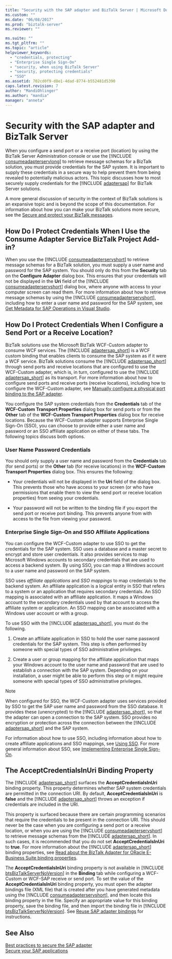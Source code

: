 ```yaml
---
title: "Security with the SAP adapter and BizTalk Server | Microsoft Docs"
ms.custom: ""
ms.date: "06/08/2017"
ms.prod: "biztalk-server"
ms.reviewer: ""

ms.suite: ""
ms.tgt_pltfrm: ""
ms.topic: "article"
helpviewer_keywords: 
  - "credentials, protecting"
  - "Enterprise Single Sign-On"
  - "security, when using BizTalk Server"
  - "security, protecting credentials"
  - "SSO"
ms.assetid: 702cd0f9-d8e1-4dad-8774-b552481d5390
caps.latest.revision: 7
author: "MandiOhlinger"
ms.author: "mandia"
manager: "anneta"
---
```

# Security with the SAP adapter and BizTalk Server
When you configure a send port or a receive port (location) by using the BizTalk Server Administration console or use the [!INCLUDE [consumeadapterservlong](../../includes/consumeadapterservlong-md.md)] to retrieve message schemas for a BizTalk solution, you must provide credentials for the SAP system. It is important to supply these credentials in a secure way to help prevent them from being revealed to potentially malicious actors. This topic discusses how to most securely supply credentials for the [!INCLUDE [adaptersap](../../includes/adaptersap-md.md)] for BizTalk Server solutions.  
  
 A more general discussion of security in the context of BizTalk solutions is an expansive topic and is beyond the scope of this documentation. For information about how you can make your BizTalk solutions more secure, see the [Secure and protect your BizTalk messages](../../core/secure-and-protect-your-biztalk-messages.md).  
  
## How Do I Protect Credentials When I Use the Consume Adapter Service BizTalk Project Add-in?  
 When you use the [!INCLUDE [consumeadapterservshort](../../includes/consumeadapterservshort-md.md)] to retrieve message schemas for a BizTalk solution, you must supply a user name and password for the SAP system. You should only do this from the <strong>Security</strong> tab on the <strong>Configure Adapter</strong> dialog box. This ensures that your credentials will not be displayed in the <strong>Uri</strong> field of the [!INCLUDE [consumeadapterservshort](../../includes/consumeadapterservshort-md.md)] dialog box, where anyone with access to your computer screen can read them. For more information about how to retrieve message schemas by using the [!INCLUDE [consumeadapterservshort](../../includes/consumeadapterservshort-md.md)], including how to enter a user name and password for the SAP system, see [Get Metadata for SAP Operations in Visual Studio](../../adapters-and-accelerators/adapter-sap/get-metadata-for-sap-operations-in-visual-studio.md).  
  
## How Do I Protect Credentials When I Configure a Send Port or a Receive Location?  
 BizTalk solutions use the Microsoft BizTalk WCF-Custom adapter to consume WCF services. The [!INCLUDE [adaptersap_short](../../includes/adaptersap-short-md.md)] is a WCF custom binding that enables clients to consume the SAP system as if it were a WCF service. BizTalk solutions consume the [!INCLUDE [adaptersap_short](../../includes/adaptersap-short-md.md)] through send ports and receive locations that are configured to use the WCF-Custom adapter, which is, in turn, configured to use the [!INCLUDE [adaptersap_short](../../includes/adaptersap-short-md.md)] as its transport. For more information about how to configure send ports and receive ports (receive locations), including how to configure the WCF-Custom adapter, see [Manually configure a physical port binding to the SAP adapter](../../adapters-and-accelerators/adapter-sap/manually-configure-a-physical-port-binding-to-the-sap-adapter.md).  
  
 You configure the SAP system credentials from the **Credentials** tab of the **WCF-Custom Transport Properties** dialog box for send ports or from the **Other** tab of the **WCF-Custom Transport Properties** dialog box for receive locations. Because the WCF-Custom adapter supports Enterprise Single Sign-On (SSO), you can choose to provide either a user name and password or an SSO affiliate application on either of these tabs. The following topics discuss both options.  
  
### User Name Password Credentials  
 You should only supply a user name and password from the **Credentials** tab (for send ports) or the **Other** tab (for receive locations) in the **WCF-Custom Transport Properties** dialog box. This ensures the following:  
  
-   Your credentials will not be displayed in the **Uri** field of the dialog box. This prevents those who have access to your screen (or who have permissions that enable them to view the send port or receive location properties) from seeing your credentials.  
  
-   Your password will not be written to the binding file if you export the send port or receive port binding. This prevents anyone from with access to the file from viewing your password.  
  
### Enterprise Single Sign-On and SSO Affiliate Applications  
 You can configure the WCF-Custom adapter to use SSO to get the credentials for the SAP system. SSO uses a database and a master secret to encrypt and store user credentials. It also provides services to map Microsoft Windows accounts to secondary credentials that are used to access a backend system. By using SSO, you can map a Windows account to a user name and password on the SAP system.  
  
 SSO uses *affiliate applications* and *SSO mappings* to map credentials to the backend system. An affiliate application is a logical entity in SSO that refers to a system or an application that requires secondary credentials. An SSO mapping is associated with an affiliate application. It maps a Windows account to the secondary credentials used by that account to access the affiliate system or application. An SSO mapping can be associated with a Windows user account or with a group.  
  
 To use SSO with the [!INCLUDE [adaptersap_short](../../includes/adaptersap-short-md.md)], you must do the following.  
  
1.  Create an affiliate application in SSO to hold the user name password credentials for the SAP system. This step is often performed by someone with special types of SSO administrative privileges.  
  
2.  Create a user or group mapping for the affiliate application that maps your Windows account to the user name and password that are used to establish a connection with the SAP system. Depending on your installation, a user might be able to perform this step or it might require someone with special types of SSO administrative privileges.  
  
> [!NOTE]
>  When configured for SSO, the WCF-Custom adapter uses services provided by SSO to get the SAP user name and password from the SSO database. It provides these (unencrypted) to the [!INCLUDE [adaptersap_short](../../includes/adaptersap-short-md.md)], so that the adapter can open a connection to the SAP system. SSO provides no encryption or protection across the connection between the [!INCLUDE [adaptersap_short](../../includes/adaptersap-short-md.md)] and the SAP system.  
  
 For information about how to use SSO, including information about how to create affiliate applications and SSO mappings, see [Using SSO](../../core/using-sso.md). For more general information about SSO, see [Implementing Enterprise Single Sign-On](../../core/implementing-enterprise-single-sign-on.md).  
  
## The AcceptCredentialsInUri Binding Property  
 The [!INCLUDE [adaptersap_short](../../includes/adaptersap-short-md.md)] surfaces the <strong>AcceptCredentialsInUri</strong> binding property. This property determines whether SAP system credentials are permitted in the connection URI. By default, <strong>AcceptCredentialsInUri</strong> is <strong>false</strong> and the [!INCLUDE [adaptersap_short](../../includes/adaptersap-short-md.md)] throws an exception if credentials are included in the URI.  
  
 This property is surfaced because there are certain programming scenarios that require the credentials to be present in the connection URI. This should never be the case when you are configuring a send port or a receive location, or when you are using the [!INCLUDE [consumeadapterservshort](../../includes/consumeadapterservshort-md.md)] to retrieve message schemas from the [!INCLUDE [adaptersap_short](../../includes/adaptersap-short-md.md)]. In such cases, it is recommended that you do not set <strong>AcceptCredentialsInUri</strong> to <strong>true</strong>. For more information about the [!INCLUDE [adaptersap_short](../../includes/adaptersap-short-md.md)] binding properties, see [Read about the BizTalk Adapter for ORacle E-Business Suite binding properties](../../adapters-and-accelerators/adapter-oracle-ebs/read-about-the-biztalk-adapter-for-oracle-e-business-suite-binding-properties.md).  
  
 The <strong>AcceptCredentialsInUri</strong> binding property is not available in [!INCLUDE [btsBizTalkServerNoVersion](../../includes/btsbiztalkservernoversion-md.md)] in the <strong>Binding</strong> tab while configuring a WCF-Custom or WCF-SAP receive or send port. To set the value of the <strong>AcceptCredentialsInUri</strong> binding property, you must open the adapter bindings file (XML file) that is created after you have generated metadata using the [!INCLUDE [consumeadapterservshort](../../includes/consumeadapterservshort-md.md)], and then locate this binding property in the file. Specify an appropriate value for this binding property, save the binding file, and then import the binding file in [!INCLUDE [btsBizTalkServerNoVersion](../../includes/btsbiztalkservernoversion-md.md)]. See [Reuse SAP adapter bindings](../../adapters-and-accelerators/adapter-sap/reuse-sap-adapter-bindings.md) for instructions.  
  
## See Also  
[Best practices to secure the SAP adapter](../../adapters-and-accelerators/adapter-sap/best-practices-to-secure-the-sap-adapter.md)  
 [Secure your SAP applications](../../adapters-and-accelerators/adapter-sap/secure-your-sap-applications.md)   